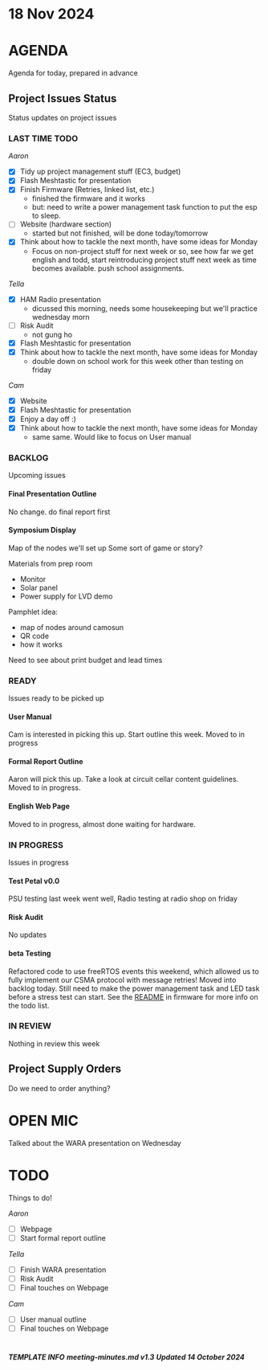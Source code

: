# 18 Nov 2024



# AGENDA

Agenda for today, prepared in advance

## Project Issues Status

Status updates on project issues

### LAST TIME TODO

_Aaron_

- [x] Tidy up project management stuff (EC3, budget)
- [x] Flash Meshtastic for presentation
- [x] Finish Firmware (Retries, linked list, etc.)
  - finished the firmware and it works
  - but: need to write a power management task function to put the esp to sleep.
- [ ] Website (hardware section)
  - started but not finished, will be done today/tomorrow
- [x] Think about how to tackle the next month, have some ideas for Monday
  - Focus on non-project stuff for next week or so, see how far we get english and todd, start reintroducing project stuff next week as time becomes available. push school assignments.

_Tella_

- [x] HAM Radio presentation
  - dicussed this morning, needs some housekeeping but we'll practice wednesday morn
- [ ] Risk Audit
    - not gung ho
- [x] Flash Meshtastic for presentation
- [x] Think about how to tackle the next month, have some ideas for Monday
  - double down on school work for this week other than testing on friday

_Cam_

- [x] Website
- [x] Flash Meshtastic for presentation
- [x] Enjoy a day off :)
- [x] Think about how to tackle the next month, have some ideas for Monday
  - same same. Would like to focus on User manual

### BACKLOG

Upcoming issues

#### Final Presentation Outline

No change. do final report first

#### Symposium Display

Map of the nodes we'll set up
Some sort of game or story?

Materials from prep room
 - Monitor
 - Solar panel
 - Power supply for LVD demo

Pamphlet idea:
- map of nodes around camosun
- QR code
- how it works

Need to see about print budget and lead times

### READY

Issues ready to be picked up

#### User Manual

Cam is interested in picking this up. Start outline this week. Moved to in progress

#### Formal Report Outline

Aaron will pick this up. Take a look at circuit cellar content guidelines. Moved to in progress.

#### English Web Page

Moved to in progress, almost done waiting for hardware.

### IN PROGRESS

Issues in progress

#### Test Petal v0.0

PSU testing last week went well, Radio testing at radio shop on friday

#### Risk Audit

No updates

#### beta Testing

Refactored code to use freeRTOS events this weekend, which allowed us to fully implement our CSMA protocol with message retries!
Moved into backlog today. Still need to make the power management task and LED task before a stress test can start. 
See the [README](flora-software/firmware/README) in firmware for more info on the todo list.

### IN REVIEW

Nothing in review this week

## Project Supply Orders

Do we need to order anything?

# OPEN MIC

Talked about the WARA presentation on Wednesday

# TODO

Things to do!

_Aaron_

- [ ] Webpage
- [ ] Start formal report outline

_Tella_

- [ ] Finish WARA presentation
- [ ] Risk Audit
- [ ] Final touches on Webpage

_Cam_

- [ ] User manual outline
- [ ] Final touches on Webpage

# 

***TEMPLATE INFO***
***meeting-minutes.md v1.3***
***Updated 14 October 2024***
